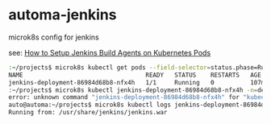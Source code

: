 # automa-jenkins
microk8s config for jenkins

see: [How to Setup Jenkins Build Agents on Kubernetes Pods](https://devopscube.com/jenkins-build-agents-kubernetes/)

```bash
:~/projects$ microk8s kubectl get pods --field-selector=status.phase=Running -n=devops-tools
NAME                                  READY   STATUS    RESTARTS   AGE
jenkins-deployment-86984d68b8-nfx4h   1/1     Running   0          107m
:~/projects$ microk8s kubectl jenkins-deployment-86984d68b8-nfx4h -n=devops-tools
error: unknown command "jenkins-deployment-86984d68b8-nfx4h" for "kubectl"
auto@automa:~/projects$ microk8s kubectl logs jenkins-deployment-86984d68b8-nfx4h -n=devops-tools
Running from: /usr/share/jenkins/jenkins.war
```
